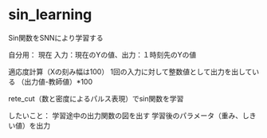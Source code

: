 # sin_learning
Sin関数をSNNにより学習する

自分用：
現在
入力：現在のYの値、出力：１時刻先のYの値

適応度計算（Xの刻み幅は100）
1回の入力に対して整数値として出力を出している
（出力値-教師値）*100

rete_cut（数と密度によるパルス表現）でsin関数を学習

したいこと：
学習途中の出力関数の図を出す
学習後のパラメータ（重み、しきい値）を出力
